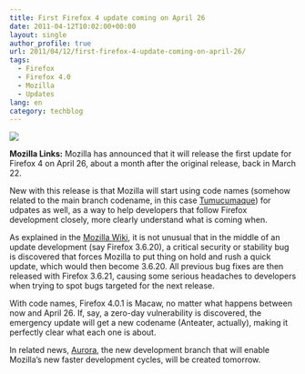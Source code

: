 ```yaml
---
title: First Firefox 4 update coming on April 26
date: 2011-04-12T10:02:00+00:00
layout: single
author_profile: true
url: 2011/04/12/first-firefox-4-update-coming-on-april-26/
tags:
  - Firefox
  - Firefox 4.0
  - Mozilla
  - Updates
lang: en
category: techblog
---
```

[![](http://1.bp.blogspot.com/-azXL6zjWuSA/TaQb_7TI9xI/AAAAAAAAD04/5AdMYPtYDgA/s200/logo-wordmark-version-vertical-4.png)](http://1.bp.blogspot.com/-azXL6zjWuSA/TaQb_7TI9xI/AAAAAAAAD04/5AdMYPtYDgA/s1600/logo-wordmark-version-vertical-4.png)

**Mozilla Links:** Mozilla has announced that it will release the first update for Firefox 4 on April 26, about a month after the original release, back in March 22.

New with this release is that Mozilla will start using code names (somehow related to the main branch codename, in this case [Tumucumaque](http://mozillalinks.org/wp/2010/11/support-tumucumaque-while-waiting-for-it/)) for udpates as well, as a way to help developers that follow Firefox development closely, more clearly understand what is coming when.

As explained in the [Mozilla Wiki](https://wiki.mozilla.org/Releases/Code_Names), it is not unusual that in the middle of an update development (say Firefox 3.6.20), a critical security or stability bug is discovered that forces Mozilla to put thing on hold and rush a quick update, which would then become 3.6.20. All previous bug fixes are then released with Firefox 3.6.21, causing some serious headaches to developers when trying to spot bugs targeted for the next release.

With code names, Firefox 4.0.1 is Macaw, no matter what happens between now and April 26. If, say, a zero-day vulnerability is discovered, the emergency update will get a new codename (Anteater, actually), making it perfectly clear what each one is about.

In related news, [Aurora](http://mozillalinks.org/wp/2011/04/aurora-mozillas-card-for-faster-firefox-releases/), the new development branch that will enable Mozilla’s new faster development cycles, will be created tomorrow.